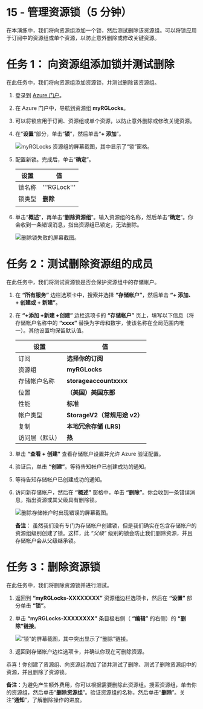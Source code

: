 ﻿---
wts:
    title: '15 - 管理资源锁（5 分钟）'
    module: '模块 05：介绍标识、治理、隐私和合规性功能'
---
# 15 - 管理资源锁（5 分钟）

在本演练中，我们将向资源组添加一个锁，然后测试删除该资源组。可以将锁应用于订阅中的资源组或单个资源，以防止意外删除或修改关键资源。  


# 任务 1：  向资源组添加锁并测试删除

在此任务中，我们将向资源组添加资源锁，并测试删除该资源组。 

1. 登录到 [Azure 门户](https://portal.azure.com)。

2. 在 Azure 门户中，导航到资源组 **myRGLocks**。

3. 可以将锁应用于订阅、资源组或单个资源，以防止意外删除或修改关键资源。 

4. 在“**设置**”部分，单击“**锁**”，然后单击“**+ 添加**”。 

    ![myRGLocks 资源组的屏幕截图，其中显示了“锁”窗格。](../images/1601.png)

5. 配置新锁。完成后，单击“**确定**”。 

    | 设置 | 值 |
    | -- | -- |
    | 锁名称 | '''RGLock''' |
    | 锁类型 | **删除** |
    | | |

6. 单击“**概述**”，再单击“**删除资源组**”。输入资源组的名称，然后单击“**确定**”。你会收到一条错误消息，指出资源组已锁定，无法删除。

    ![删除锁失败的屏幕截图。](../images/1602.png)

# 任务 2：测试删除资源组的成员

在此任务中，我们将测试资源锁是否会保护资源组中的存储帐户。 

1. 在 **“所有服务”** 边栏选项卡中，搜索并选择 **“存储帐户”**，然后单击 **“+ 添加、+ 创建或 + 新建”**。 

2. 在 **“+添加 +新建 +创建”** 边栏选项卡的 **“存储帐户”** 页上，填写以下信息（将存储帐户名称中的 **“xxxx”** 替换为字母和数字，使该名称在全局范围内唯一）。其他设置均保留默认值。

    | 设置 | 值 | 
    | --- | --- |
    | 订阅 | **选择你的订阅** |
    | 资源组 | **myRGLocks** |
    | 存储帐户名称 | **storageaccountxxxx** |
    | 位置 | **（美国）美国东部**  |
    | 性能 | **标准** |
    | 帐户类型 | **StorageV2（常规用途 v2）** |
    | 复制 | **本地冗余存储 (LRS)** |
    | 访问层（默认） | **热** |
   

3. 单击 **“查看 + 创建”** 查看存储帐户设置并允许 Azure 验证配置。 

4. 验证后，单击 **“创建”**。等待告知帐户已创建成功的通知。 

5.  等待告知存储帐户已创建成功的通知。 

6. 访问新存储帐户，然后在 **“概述”** 窗格中，单击 **“删除”**。你会收到一条错误消息，指出资源或其父级具有删除锁。 

    ![删除存储帐户时出现错误的屏幕截图。](../images/1603.png)

    **备注**： 虽然我们没有专门为存储帐户创建锁，但是我们确实在包含存储帐户的资源组级别创建了锁。这样，此 *“父级”* 级别的锁会防止我们删除资源，并且存储帐户会从父级继承锁。

# 任务 3：删除资源锁

在此任务中，我们将删除资源锁并进行测试。 

1. 返回到 **“myRGLocks-XXXXXXXX”** 资源组边栏选项卡，然后在 **“设置”** 部分单击 **“锁”**。
    
2. 单击 **“myRGLocks-XXXXXXXX”** 条目极右侧（ **“编辑”** 的右侧）的 **“删除”链接**。

    ![“锁”的屏幕截图，其中突出显示了“删除”链接。](../images/1604.png)

3. 返回到存储帐户边栏选项卡，并确认你现在可删除资源。

恭喜！你创建了资源组、向资源组添加了锁并测试了删除、测试了删除资源组中的资源，并且删除了资源锁。 

**备注**：为避免产生额外费用，你可以根据需要删除此资源组。搜索资源组，单击你的资源组，然后单击“**删除资源组**”。验证资源组的名称，然后单击“**删除**”。关注“**通知**”，了解删除操作的进度。
